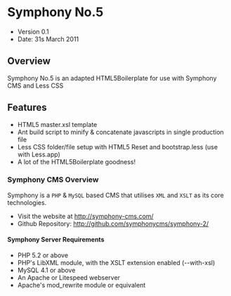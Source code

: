 # Symphony No.5 #

* Version 0.1
* Date: 31s March 2011

## Overview

Symphony No.5 is an adapted HTML5Boilerplate for use with Symphony CMS and Less CSS

## Features

* HTML5 master.xsl template
* Ant build script to minify & concatenate javascripts in single production file
* Less CSS folder/file setup with HTML5 Reset and bootstrap.less (use with Less.app)
* A lot of the HTML5Boilerplate goodness!

### Symphony CMS Overview

Symphony is a `PHP` & `MySQL` based CMS that utilises `XML` and `XSLT` as
its core technologies. 

* Visit the website at <http://symphony-cms.com/>
* Github Repository: <http://github.com/symphonycms/symphony-2/>

#### Symphony Server Requirements

- PHP 5.2 or above
- PHP's LibXML module, with the XSLT extension enabled (--with-xsl)
- MySQL 4.1 or above
- An Apache or Litespeed webserver
- Apache's mod_rewrite module or equivalent

